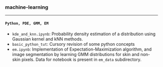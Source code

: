 ### machine-learning
---

#### `Python, PDE, GMM, EM`
- `kde_and_knn.ipynb`: Probability density estimation of a distribution using Gaussian kernel and kNN methods.
- `basic_python_tut`: Cursory revision of some python concepts
- `em.ipynb`: Implementation of Expectation-Maximization algorithm, and image segmentation by learning GMM distributions for skin and non-skin pixels. Data for notebook is present in `em_data` subdirectory.
